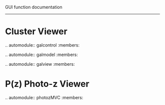GUI function documentation
**************************

Cluster Viewer
==============

.. automodule:: galcontrol
   :members:

.. automodule:: galmodel
   :members:

.. automodule:: galview
   :members:


P(z) Photo-z Viewer
===================

.. automodule:: photozMVC
   :members:
